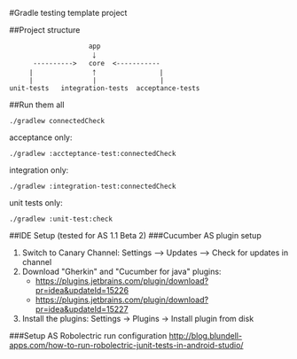 #Gradle testing template project

##Project structure

                        app
                         ￬
          ---------->   core  <-----------
         |               ￪                |
         |               |                |
    unit-tests   integration-tests  acceptance-tests

##Run them all

```
./gradlew connectedCheck
```

acceptance only:

```
./gradlew :accteptance-test:connectedCheck
```

integration only:

```
./gradlew :integration-test:connectedCheck
```

unit tests only:

```
./gradlew :unit-test:check
```

##IDE Setup (tested for AS 1.1 Beta 2)
###Cucumber AS plugin setup
1. Switch to Canary Channel: Settings —> Updates —> Check for updates in channel
2. Download "Gherkin" and "Cucumber for java" plugins:
    * https://plugins.jetbrains.com/plugin/download?pr=idea&updateId=15226
    * https://plugins.jetbrains.com/plugin/download?pr=idea&updateId=15227
3. Install the plugins: Settings -> Plugins -> Install plugin from disk

###Setup AS Robolectric run configuration
http://blog.blundell-apps.com/how-to-run-robolectric-junit-tests-in-android-studio/


